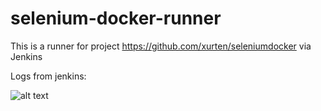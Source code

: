 # selenium-docker-runner
This is a runner for project https://github.com/xurten/seleniumdocker via Jenkins

Logs from jenkins:


![alt text](https://i.ibb.co/hMCxC4L/runner.png)

